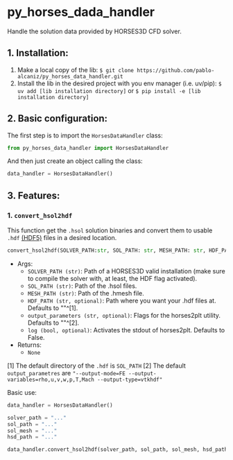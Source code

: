 # py_horses_dada_handler
Handle the solution data provided by HORSES3D CFD solver. 

## 1. Installation:

1. Make a local copy of the lib:
```$ git clone https://github.com/pablo-alcaniz/py_horses_data_handler.git ```
2. Install the lib in the desired project with you env manager (i.e. uv/pip):
```$ uv add [lib installation directory]```
or
```$ pip install -e [lib installation directory]```

## 2. Basic configuration:
The first step is to import the ```HorsesDataHandler``` class:

``` python
from py_horses_data_handler import HorsesDataHandler
```
And then just create an object calling the class: 

``` python
data_handler = HorsesDataHandler()
``` 

## 3. Features:

### 1. ```convert_hsol2hdf```
This function get the ```.hsol``` solution binaries and convert them to usable ```.hdf``` [(HDF5)](https://www.hdfgroup.org/solutions/hdf5/) files in a desired location. 

``` python
convert_hsol2hdf(SOLVER_PATH:str, SOL_PATH: str, MESH_PATH: str, HDF_PATH:str = "", output_parameters:str = "", log:bool = False) -> None
```
- Args:
    - ```SOLVER_PATH (str)```: Path of a HORSES3D valid installation (make sure to compile the solver with, at least, the HDF flag activated).
    - ```SOL_PATH (str)```: Path of the .hsol files.
    - ```MESH_PATH (str)```: Path of the .hmesh file.
    - ```HDF_PATH (str, optional)```: Path where you want your .hdf files at. Defaults to ""^[1].
    - ```output_parameters (str, optional)```: Flags for the horses2plt utility. Defaults to ""^[2].
    - ```log (bool, optional)```: Activates the stdout of horses2plt. Defaults to False.
- Returns:
    - ```None```

[1] The default directory of the ```.hdf``` is ```SOL_PATH```
[2] The default ```output_parametres``` are ```"--output-mode=FE --output-variables=rho,u,v,w,p,T,Mach --output-type=vtkhdf"```

Basic use:
```python
data_handler = HorsesDataHandler()

solver_path = "..."
sol_path = "..."
sol_mesh = "..."
hsd_path = "..."

data_handler.convert_hsol2hdf(solver_path, sol_path, sol_mesh, hsd_path)
```